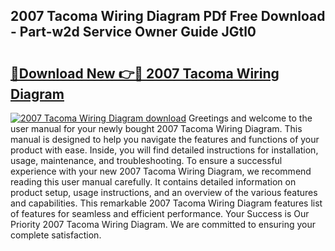 ## 2007 Tacoma Wiring Diagram PDf Free Download - Part-w2d Service Owner Guide JGtl0

# <h2><a href="http://dfoxg7.blite.top/?on=2007+Tacoma+Wiring+Diagram">🔗Download New 👉🔴 2007 Tacoma Wiring Diagram</a></h2>

[![2007 Tacoma Wiring Diagram download](https://i.imgur.com/lujVjoI.png)](http://dfoxg7.blite.top/?on=2007+Tacoma+Wiring+Diagram)
Greetings and welcome to the user manual for your newly bought 2007 Tacoma Wiring Diagram. This manual is designed to help you navigate the features and functions of your product with ease. Inside, you will find detailed instructions for installation, usage, maintenance, and troubleshooting. To ensure a successful experience with your new 2007 Tacoma Wiring Diagram, we recommend reading this user manual carefully. It contains detailed information on product setup, usage instructions, and an overview of the various features and capabilities. This remarkable 2007 Tacoma Wiring Diagram features list of features for seamless and efficient performance. Your Success is Our Priority 2007 Tacoma Wiring Diagram. We are committed to ensuring your complete satisfaction.
